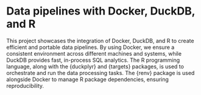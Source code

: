 # Data pipelines with Docker, DuckDB, and R

This project showcases the integration of Docker, DuckDB, and R to create efficient and portable data pipelines. By using Docker, we ensure a consistent environment across different machines and systems, while DuckDB provides fast, in-process SQL analytics. The R programming language, along with the {duckplyr} and {targets} packages, is used to orchestrate and run the data processing tasks. The {renv} package is used alongside Docker to manage R package dependencies, ensuring reproducibility.